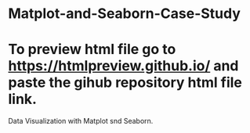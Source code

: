 # Matplot-and-Seaborn-Case-Study
# To preview html file go to https://htmlpreview.github.io/ and paste the gihub repository html file link.

Data Visualization with Matplot snd Seaborn.  
